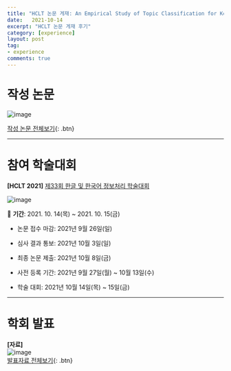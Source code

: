 ```yaml
---
title: "HCLT 논문 게재: An Empirical Study of Topic Classification for Korean Newspaper Headlines"
date:   2021-10-14
excerpt: "HCLT 논문 게재 후기"
category: [experience]
layout: post
tag:
- experience
comments: true
--- 
```




# 작성 논문 



![image](https://user-images.githubusercontent.com/76824611/137557301-7cabd25b-e076-4dde-ae0a-f6a0d861e1cf.png)


[작성 논문 전체보기](https://www.koreascience.or.kr/article/CFKO202130060688828.page){: .btn}


----


# 참여 학술대회

**[HCLT 2021]** [제33회 한글 및 한국어 정보처리 학술대회](https://sites.google.com/view/hclt2021/%ED%99%88)

![image](https://user-images.githubusercontent.com/76824611/137557336-c4f53b0a-1078-43a8-9023-65986531c2c7.png)


📌 **기간**: 2021. 10. 14(목) ~ 2021. 10. 15(금)   
 
* 논문 접수 마감: 2021년 9월 26일(일)   
 
* 심사 결과 통보: 2021년 10월 3일(일)   

* 최종 논문 제출: 2021년 10월 8일(금)   

* 사전 등록 기간: 2021년 9월 27일(월) ~ 10월 13일(수)   

* 학술 대회: 2021년 10월 14일(목) ~ 15일(금)   




-----



# 학회 발표

**[자료]**     
![image](https://user-images.githubusercontent.com/76824611/137557389-b5f67a45-d722-4c77-8514-5d0d4763b1dd.png)      
[발표자료 전체보기](https://github.com/yerimoh/yerimoh.github.io/files/7356165/HCLT.CR.PDF){: .btn}


